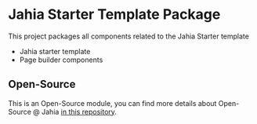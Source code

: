 Jahia Starter Template Package
====
This project packages all components related to the Jahia Starter template
* Jahia starter template
* Page builder components

## Open-Source

This is an Open-Source module, you can find more details about Open-Source @ Jahia [in this repository](https://github.com/Jahia/open-source).
